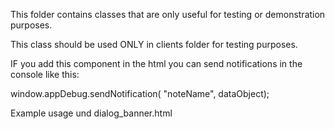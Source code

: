 This folder contains classes that are only useful for testing or demonstration purposes.

This class should be used ONLY in clients folder for testing purposes.

IF you add this component in the html you can send notifications in the console like this:

window.appDebug.sendNotification( "noteName", dataObject);

Example usage und dialog_banner.html
